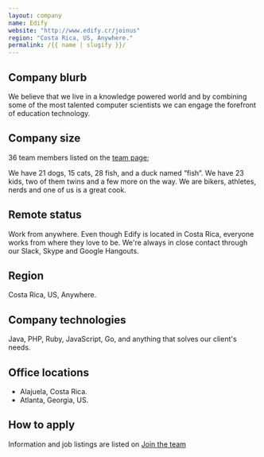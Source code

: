 ```yaml
---
layout: company
name: Edify
website: "http://www.edify.cr/joinus"
region: "Costa Rica, US, Anywhere."
permalink: /{{ name | slugify }}/
---
```


## Company blurb
We believe that we live in a knowledge powered world and by combining some of the most talented computer scientists we can engage the forefront of education technology.

## Company size

36 team members listed on the [team page](http://www.edify.cr/ourteam);

We have 21 dogs, 15 cats, 28 fish, and a duck named “fish”. We have 23 kids, two of them twins and a few more on the way. We are bikers, athletes, nerds and one of us is a great cook.

## Remote status

Work from anywhere.
Even though Edify is located in Costa Rica, everyone works from where they love to be. We're always in close contact through our Slack, Skype and Google Hangouts.

## Region

Costa Rica, US, Anywhere.

## Company technologies

Java, PHP, Ruby, JavaScript, Go, and anything that solves our client's needs.

## Office locations

- Alajuela, Costa Rica.
- Atlanta, Georgia, US.

## How to apply

Information and job listings are listed on [Join the team](http://www.edify.cr/joinus)